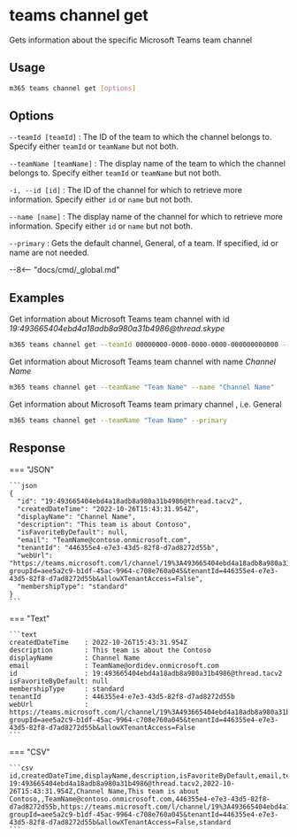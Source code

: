 # teams channel get

Gets information about the specific Microsoft Teams team channel

## Usage

```sh
m365 teams channel get [options]
```

## Options

`--teamId [teamId]`
: The ID of the team to which the channel belongs to. Specify either `teamId` or `teamName` but not both.

`--teamName [teamName]`
: The display name of the team to which the channel belongs to. Specify either `teamId` or `teamName` but not both.

`-i, --id [id]`
: The ID of the channel for which to retrieve more information. Specify either `id` or `name` but not both.

`--name [name]`
: The display name of the channel for which to retrieve more information. Specify either `id` or `name` but not both.

`--primary`
: Gets the default channel, General, of a team. If specified, id or name are not needed.

--8<-- "docs/cmd/_global.md"

## Examples
  
Get information about Microsoft Teams team channel with id _19:493665404ebd4a18adb8a980a31b4986@thread.skype_

```sh
m365 teams channel get --teamId 00000000-0000-0000-0000-000000000000 --id '19:493665404ebd4a18adb8a980a31b4986@thread.skype'
```

Get information about Microsoft Teams team channel with name _Channel Name_

```sh
m365 teams channel get --teamName "Team Name" --name "Channel Name"
```

Get information about Microsoft Teams team primary channel , i.e. General

```sh
m365 teams channel get --teamName "Team Name" --primary
```

## Response

=== "JSON"

    ```json
    {
      "id": "19:493665404ebd4a18adb8a980a31b4986@thread.tacv2",
      "createdDateTime": "2022-10-26T15:43:31.954Z",
      "displayName": "Channel Name",
      "description": "This team is about Contoso",
      "isFavoriteByDefault": null,
      "email": "TeamName@contoso.onmicrosoft.com",
      "tenantId": "446355e4-e7e3-43d5-82f8-d7ad8272d55b",
      "webUrl": "https://teams.microsoft.com/l/channel/19%3A493665404ebd4a18adb8a980a31b4986%40thread.tacv2/ChannelName?groupId=aee5a2c9-b1df-45ac-9964-c708e760a045&tenantId=446355e4-e7e3-43d5-82f8-d7ad8272d55b&allowXTenantAccess=False",
      "membershipType": "standard"
    }
    ```

=== "Text"

    ```text
    createdDateTime    : 2022-10-26T15:43:31.954Z
    description        : This team is about the Contoso
    displayName        : Channel Name
    email              : TeamName@ordidev.onmicrosoft.com
    id                 : 19:493665404ebd4a18adb8a980a31b4986@thread.tacv2
    isFavoriteByDefault: null
    membershipType     : standard
    tenantId           : 446355e4-e7e3-43d5-82f8-d7ad8272d55b
    webUrl             : https://teams.microsoft.com/l/channel/19%3A493665404ebd4a18adb8a980a31b4986%40thread.tacv2/ChannelName?groupId=aee5a2c9-b1df-45ac-9964-c708e760a045&tenantId=446355e4-e7e3-43d5-82f8-d7ad8272d55b&allowXTenantAccess=False
    ```

=== "CSV"

    ```csv
    id,createdDateTime,displayName,description,isFavoriteByDefault,email,tenantId,webUrl,membershipType
    19:493665404ebd4a18adb8a980a31b4986@thread.tacv2,2022-10-26T15:43:31.954Z,Channel Name,This team is about Contoso,,TeamName@contoso.onmicrosoft.com,446355e4-e7e3-43d5-82f8-d7ad8272d55b,https://teams.microsoft.com/l/channel/19%3A493665404ebd4a18adb8a980a31b4986%40thread.tacv2/ChannelName?groupId=aee5a2c9-b1df-45ac-9964-c708e760a045&tenantId=446355e4-e7e3-43d5-82f8-d7ad8272d55b&allowXTenantAccess=False,standard
    ```
